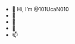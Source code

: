 - 👋 Hi, I’m @101UcaN010
- 👀 
- 🌱 
- 💞️ 
- 📫 

<!---
101UcaN010/101UcaN010 is a ✨ special ✨ repository because its `README.md` (this file) appears on your GitHub profile.
You can click the Preview link to take a look at your changes.
--->
